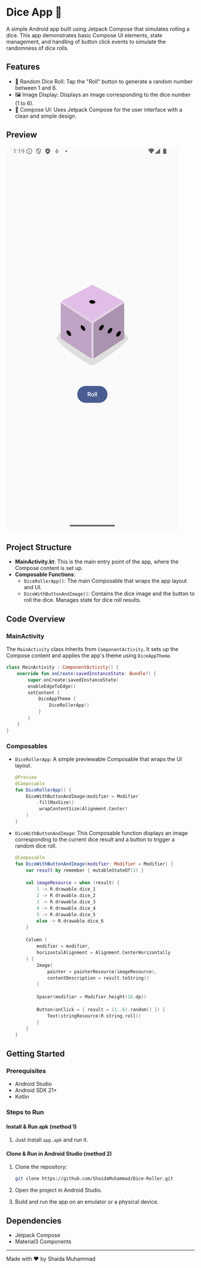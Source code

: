 # Dice App 🎲

A simple Android app built using Jetpack Compose that simulates rolling a dice. This app demonstrates basic Compose UI elements, state management, and handling of button click events to simulate the randomness of dice rolls.


## Features

- 🎲 Random Dice Roll: Tap the "Roll" button to generate a random number between 1 and 6.
- 🖼️ Image Display: Displays an image corresponding to the dice number (1 to 6).
- 📱 Compose UI: Uses Jetpack Compose for the user interface with a clean and simple design.

## Preview

![Dice Roller App Screenshot](./screenshot.png)

## Project Structure

- **MainActivity.kt**: This is the main entry point of the app, where the Compose content is set up.
- **Composable Functions**:
  - `DiceRollerApp()`: The main Composable that wraps the app layout and UI.
  - `DiceWithButtonAndImage()`: Contains the dice image and the button to roll the dice. Manages state for dice roll results.

## Code Overview

### MainActivity

The `MainActivity` class inherits from `ComponentActivity`. It sets up the Compose content and applies the app's theme using `DiceAppTheme`.

```kotlin
class MainActivity : ComponentActivity() {
    override fun onCreate(savedInstanceState: Bundle?) {
        super.onCreate(savedInstanceState)
        enableEdgeToEdge()
        setContent {
            DiceAppTheme {
                DiceRollerApp()
            }
        }
    }
}
```

### Composables

- `DiceRollerApp`: A simple previewable Composable that wraps the UI layout.

  ```kotlin
  @Preview
  @Composable
  fun DiceRollerApp() {
      DiceWithButtonAndImage(modifier = Modifier
          .fillMaxSize()
          .wrapContentSize(Alignment.Center)
      )
  }
  ```

- `DiceWithButtonAndImage`: This Composable function displays an image corresponding to the current dice result and a button to trigger a random dice roll.

  ```kotlin
  @Composable
  fun DiceWithButtonAndImage(modifier: Modifier = Modifier) {
      var result by remember { mutableStateOf(1) }

      val imageResource = when (result) {
          1 -> R.drawable.dice_1
          2 -> R.drawable.dice_2
          3 -> R.drawable.dice_3
          4 -> R.drawable.dice_4
          5 -> R.drawable.dice_5
          else -> R.drawable.dice_6
      }

      Column (
          modifier = modifier,
          horizontalAlignment = Alignment.CenterHorizontally
      ) {
          Image(
              painter = painterResource(imageResource),
              contentDescription = result.toString()
          )

          Spacer(modifier = Modifier.height(16.dp))

          Button(onClick = { result = (1..6).random() }) {
              Text(stringResource(R.string.roll))
          }
      }
  }
  ```

## Getting Started

### Prerequisites

- Android Studio
- Android SDK 21+
- Kotlin

### Steps to Run

#### Install & Run apk (method 1)

1. Just install `app.apk` and run it.

#### Clone & Run in Android Studio (method 2)

1. Clone the repository:
   ```bash
   git clone https://github.com/ShaidaMuhammad/Dice-Roller.git
   ```

2. Open the project in Android Studio.

3. Build and run the app on an emulator or a physical device.

## Dependencies

- Jetpack Compose
- Material3 Components

---

Made with ❤️ by Shaida Muhammad